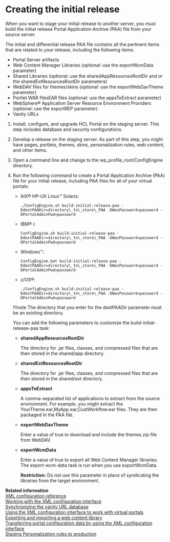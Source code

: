 # Creating the initial release

When you want to stage your initial release to another server, you must build the initial release Portal Application Archive (PAA) file from your source server.

The initial and differential release PAA file contains all the pertinent items that are related to your release, including the following items:

-   Portal Server artifacts
-   Web Content Manager Libraries (optional: use the exportWcmData parameter)
-   Shared Libraries (optional: use the sharedAppResourcesRootDir and or the sharedExtResourcesRootDir parameters)
-   WebDAV files for themes/skins (optional: use the exportWebDavTheme parameter)
-   Portlet WAR filesEAR files (optional: use the appsToExtract parameter)
-   WebSphere® Application Server Resource Environment Providers (optional: use the exportREP parameter)
-   Vanity URLs

1.  Install, configure, and upgrade HCL Portal on the staging server. This step includes database and security configurations.

2.  Develop a release on the staging server. As part of this step, you might have pages, portlets, themes, skins, personalization rules, web content, and other items.

3.  Open a command line and change to the wp_profile_root/ConfigEngine directory.

4.  Run the following command to create a Portal Application Archive (PAA) file for your initial release, including PAA files for all of your virtual portals:

    -   AIX® HP-UX Linux™ Solaris:

        ```
        ./ConfigEngine.sh build-initial-release-paa -DdestPAADir=directory\_to\_store\_PAA -DWasPassword=password -DPortalAdminPwd=password
        ```

    -   IBM® i:

        ```
        ConfigEngine.sh build-initial-release-paa -DdestPAADir=directory\_to\_store\_PAA -DWasPassword=password -DPortalAdminPwd=password
        ```

    -   Windows™:

        ```
        ConfigEngine.bat build-initial-release-paa -DdestPAADir=directory\_to\_store\_PAA -DWasPassword=password -DPortalAdminPwd=password
        ```

    -   z/OS®:

        ```
        ./ConfigEngine.sh build-initial-release-paa -DdestPAADir=directory\_to\_store\_PAA -DWasPassword=password -DPortalAdminPwd=password
        ```

    !!!note
        The directory that you enter for the destPAADir parameter must be an existing directory.

    You can add the following parameters to customize the build-initial-release-paa task:

    -   **sharedAppResourcesRootDir**

        The directory for .jar files, classes, and compressed files that are then stored in the shared/app directory.

    -   **sharedExtResourcesRootDir**

        The directory for .jar files, classes, and compressed files that are then stored in the shared/ext directory.

    -   **appsToExtract**

        A comma-separated list of applications to extract from the source environment. For example, you might extract the YourTheme.ear,MyApp.ear,CustWorkflow.ear files. They are then packaged in the PAA file.

    -   **exportWebDavTheme**

        Enter a value of true to download and include the themes.zip file from WebDAV.

    -   **exportWcmData**

        Enter a value of true to export all Web Content Manager libraries. The export-wcm-data task is run when you use exportWcmData.

        **Restriction:** Do not use this parameter in place of syndicating the libraries from the target environment.

**Related information**  
[XML configuration reference](../../../../extend_dx/development_tools/portal_admin_tools/xml_config_interface/xml_config_ref/adxmlref.md)<br>
[Working with the XML configuration interface](../../../../extend_dx/development_tools/portal_admin_tools/xml_config_interface/working_xml_config_interface/index.md)<br>
[Synchronizing the vanity URL database](../../../../manage_content/wcm/wcm_content_delivery/vanity_url/adm_vanity_url/van_url_cfgtsk_sync_db.md)<br>
[Using the XML configuration interface to work with virtual portals](../../../../build_sites/virtual_portal/vp_reference/vp_command_ref/advp_xml.md)<br>
[Exporting and importing a web content library](../../../../manage_content/wcm/wcm_management/wcm_adm_tools/wcmlibrary_export/wcm_config_wcmlibrary_export.md)<br>
[Transferring portal configuration data by using the XML configuration interface](../../../../extend_dx/development_tools/portal_admin_tools/xml_config_interface/working_xml_config_interface/using_xml_config_cmd_line/transfer_portal_cfg_using_xml_config_int/index.md)<br>
[Staging Personalization rules to production](../../../../manage_content/pzn/pzn_stage_prod.md)

